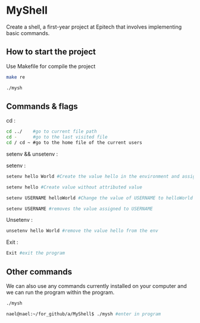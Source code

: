# MyShell

Create a shell, a first-year project at Epitech that involves implementing basic commands.

## How to start the project

Use Makefile for compile the project

```bash
make re

./mysh
```

## Commands & flags

cd :

```bash
cd ../    #go to current file path
cd -      #go to the last visited file
cd / cd ~ #go to the home file of the current users

```
setenv && unsetenv :

setenv :

```bash
setenv hello World #Create the value hello in the environment and assign the value world

setenv hello #Create value without attributed value

setenv USERNAME helloWorld #Change the value of USERNAME to helloWorld

setenv USERNAME #removes the value assigned to USERNAME

```

Unsetenv :

```bash
unsetenv hello World #remove the value hello from the env

```

Exit :

```bash
Exit #exit the program

```

## Other commands

We can also use any commands currently installed on your computer and we can run the program within the program.

```bash
./mysh

nael@nael:~/for_github/a/MyShell$ ./mysh #enter in program
```







